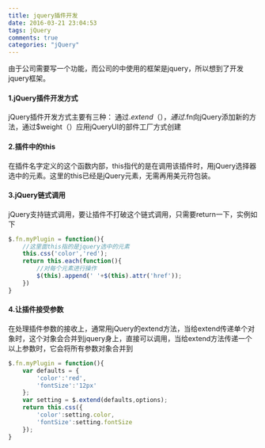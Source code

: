 ```yaml
---
title: jquery插件开发
date: 2016-03-21 23:04:53
tags: jQuery
comments: true
categories: "jQuery"
---
```

由于公司需要写一个功能，而公司的中使用的框架是jquery，所以想到了开发jquery框架。
#### 1.jQuery插件开发方式
jQuery插件开发方式主要有三种：
通过$.extend（），通过$.fn向jQuery添加新的方法，通过$weight（）应用jQueryUI的部件工厂方式创建
#### 2.插件中的this
在插件名字定义的这个函数内部，this指代的是在调用该插件时，用jQuery选择器选中的元素。这里的this已经是jQuery元素，无需再用美元符包装。
#### 3.jQuery链式调用
jQuery支持链式调用，要让插件不打破这个链式调用，只需要return一下，实例如下
```javascript
$.fn.myPlugin = function(){
    //这里面this指的是jquery选中的元素
    this.css('color','red');
    return this.each(function(){
        //对每个元素进行操作
        $(this).append(' '+$(this).attr('href'));
    })
}
```
<!--more-->
#### 4.让插件接受参数
在处理插件参数的接收上，通常用jQuery的extend方法，当给extend传递单个对象时，这个对象会合并到jquery身上，直接可以调用，当给extend方法传递一个以上参数时，它会将所有参数对象合并到
```javascript
$.fn.myPlugin = function(){
    var defaults = {
        'color':'red',
        'fontSize':'12px'
    };
    var setting = $.extend(defaults,options);
    return this.css({
        'color':setting.color,
        'fontSize':setting.fontSize
    });
}

```